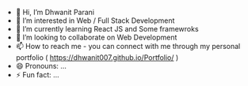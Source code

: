 - 👋 Hi, I’m Dhwanit Parani
- 👀 I’m interested in Web / Full Stack Development
- 🌱 I’m currently learning React JS and Some framewroks
- 💞️ I’m looking to collaborate on Web Development
- 📫 How to reach me - you can connect with me through my personal portfolio ( https://dhwanit007.github.io/Portfolio/ )
- 😄 Pronouns: ...
- ⚡ Fun fact: ...

<!---
Dhwanit007/Dhwanit007 is a ✨ special ✨ repository because its `README.md` (this file) appears on your GitHub profile.
You can click the Preview link to take a look at your changes.
--->
